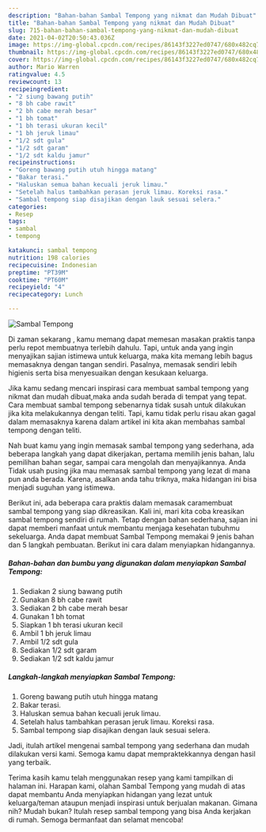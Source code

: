 ```yaml
---
description: "Bahan-bahan Sambal Tempong yang nikmat dan Mudah Dibuat"
title: "Bahan-bahan Sambal Tempong yang nikmat dan Mudah Dibuat"
slug: 715-bahan-bahan-sambal-tempong-yang-nikmat-dan-mudah-dibuat
date: 2021-04-02T20:50:43.036Z
image: https://img-global.cpcdn.com/recipes/86143f3227ed0747/680x482cq70/sambal-tempong-foto-resep-utama.jpg
thumbnail: https://img-global.cpcdn.com/recipes/86143f3227ed0747/680x482cq70/sambal-tempong-foto-resep-utama.jpg
cover: https://img-global.cpcdn.com/recipes/86143f3227ed0747/680x482cq70/sambal-tempong-foto-resep-utama.jpg
author: Mario Warren
ratingvalue: 4.5
reviewcount: 13
recipeingredient:
- "2 siung bawang putih"
- "8 bh cabe rawit"
- "2 bh cabe merah besar"
- "1 bh tomat"
- "1 bh terasi ukuran kecil"
- "1 bh jeruk limau"
- "1/2 sdt gula"
- "1/2 sdt garam"
- "1/2 sdt kaldu jamur"
recipeinstructions:
- "Goreng bawang putih utuh hingga matang"
- "Bakar terasi."
- "Haluskan semua bahan kecuali jeruk limau."
- "Setelah halus tambahkan perasan jeruk limau. Koreksi rasa."
- "Sambal tempong siap disajikan dengan lauk sesuai selera."
categories:
- Resep
tags:
- sambal
- tempong

katakunci: sambal tempong 
nutrition: 198 calories
recipecuisine: Indonesian
preptime: "PT39M"
cooktime: "PT60M"
recipeyield: "4"
recipecategory: Lunch

---
```



![Sambal Tempong](https://img-global.cpcdn.com/recipes/86143f3227ed0747/680x482cq70/sambal-tempong-foto-resep-utama.jpg)

Di zaman  sekarang , kamu memang dapat memesan masakan praktis tanpa perlu repot membuatnya terlebih dahulu. Tapi, untuk anda yang ingin menyajikan sajian istimewa untuk keluarga, maka kita memang lebih bagus memasaknya dengan tangan sendiri. Pasalnya, memasak sendiri lebih higienis serta bisa menyesuaikan dengan kesukaan keluarga.

Jika kamu sedang mencari inspirasi cara membuat sambal tempong yang nikmat dan mudah dibuat,maka anda sudah berada di tempat yang tepat. Cara membuat sambal tempong  sebenarnya tidak susah untuk dilakukan jika kita melakukannya dengan teliti. Tapi, kamu tidak perlu risau akan gagal dalam memasaknya 
karena dalam artikel ini kita akan membahas sambal tempong dengan teliti.  



Nah buat kamu yang ingin memasak sambal tempong yang sederhana, ada beberapa langkah yang dapat dikerjakan, pertama memilih jenis bahan, lalu pemilihan bahan segar, sampai cara mengolah dan menyajikannya. Anda Tidak usah pusing jika mau memasak sambal tempong yang lezat di mana pun anda berada. Karena, asalkan anda  tahu triknya, maka hidangan ini bisa menjadi suguhan yang istimewa.

Berikut ini, ada beberapa cara praktis  dalam memasak caramembuat sambal tempong yang siap dikreasikan. Kali ini, mari kita coba kreasikan sambal tempong sendiri di rumah. Tetap dengan bahan sederhana, sajian ini dapat memberi manfaat untuk membantu menjaga kesehatan tubuhmu sekeluarga. Anda dapat membuat Sambal Tempong memakai 9 jenis bahan dan 5 langkah pembuatan. Berikut ini cara dalam menyiapkan hidangannya.

<!--inarticleads1-->

##### Bahan-bahan dan bumbu yang digunakan dalam menyiapkan Sambal Tempong:

1. Sediakan 2 siung bawang putih
1. Gunakan 8 bh cabe rawit
1. Sediakan 2 bh cabe merah besar
1. Gunakan 1 bh tomat
1. Siapkan 1 bh terasi ukuran kecil
1. Ambil 1 bh jeruk limau
1. Ambil 1/2 sdt gula
1. Sediakan 1/2 sdt garam
1. Sediakan 1/2 sdt kaldu jamur




<!--inarticleads2-->

##### Langkah-langkah menyiapkan Sambal Tempong:

1. Goreng bawang putih utuh hingga matang
1. Bakar terasi.
1. Haluskan semua bahan kecuali jeruk limau.
1. Setelah halus tambahkan perasan jeruk limau. Koreksi rasa.
1. Sambal tempong siap disajikan dengan lauk sesuai selera.




Jadi, itulah artikel mengenai  sambal tempong  yang sederhana dan mudah dilakukan versi kami. Semoga kamu dapat mempraktekkannya dengan hasil yang terbaik. 

Terima kasih kamu telah menggunakan resep yang kami tampilkan di halaman ini. Harapan kami, olahan  Sambal Tempong yang mudah di atas dapat membantu Anda menyiapkan hidangan yang lezat untuk keluarga/teman ataupun menjadi inspirasi untuk berjualan makanan. Gimana nih? Mudah bukan? Itulah resep sambal tempong yang bisa Anda kerjakan di rumah. Semoga bermanfaat dan selamat mencoba!

